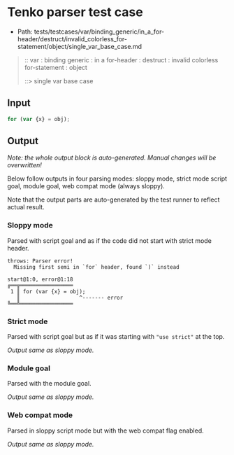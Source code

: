 # Tenko parser test case

- Path: tests/testcases/var/binding_generic/in_a_for-header/destruct/invalid_colorless_for-statement/object/single_var_base_case.md

> :: var : binding generic : in a for-header : destruct : invalid colorless for-statement : object
>
> ::> single var base case

## Input

`````js
for (var {x} = obj);
`````

## Output

_Note: the whole output block is auto-generated. Manual changes will be overwritten!_

Below follow outputs in four parsing modes: sloppy mode, strict mode script goal, module goal, web compat mode (always sloppy).

Note that the output parts are auto-generated by the test runner to reflect actual result.

### Sloppy mode

Parsed with script goal and as if the code did not start with strict mode header.

`````
throws: Parser error!
  Missing first semi in `for` header, found `)` instead

start@1:0, error@1:18
╔══╦═════════════════
 1 ║ for (var {x} = obj);
   ║                   ^------- error
╚══╩═════════════════

`````

### Strict mode

Parsed with script goal but as if it was starting with `"use strict"` at the top.

_Output same as sloppy mode._

### Module goal

Parsed with the module goal.

_Output same as sloppy mode._

### Web compat mode

Parsed in sloppy script mode but with the web compat flag enabled.

_Output same as sloppy mode._
